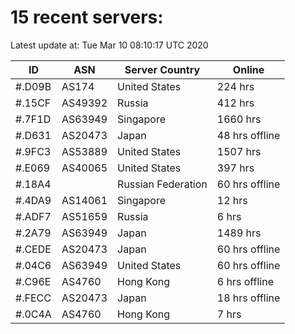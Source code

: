 # 15 recent servers:

Latest update at: Tue Mar 10 08:10:17 UTC 2020

| ID | ASN | Server Country | Online |
| -- | --- | -------------- | ------ |
| #.D09B | AS174 | United States | 224 hrs |
| #.15CF | AS49392 | Russia | 412 hrs |
| #.7F1D | AS63949 | Singapore | 1660 hrs |
| #.D631 | AS20473 | Japan | 48 hrs offline |
| #.9FC3 | AS53889 | United States | 1507 hrs |
| #.E069 | AS40065 | United States | 397 hrs |
| #.18A4 |  | Russian Federation | 60 hrs offline |
| #.4DA9 | AS14061 | Singapore | 12 hrs |
| #.ADF7 | AS51659 | Russia | 6 hrs |
| #.2A79 | AS63949 | Japan | 1489 hrs |
| #.CEDE | AS20473 | Japan | 60 hrs offline |
| #.04C6 | AS63949 | United States | 60 hrs offline |
| #.C96E | AS4760 | Hong Kong | 6 hrs offline |
| #.FECC | AS20473 | Japan | 18 hrs offline |
| #.0C4A | AS4760 | Hong Kong | 7 hrs |

